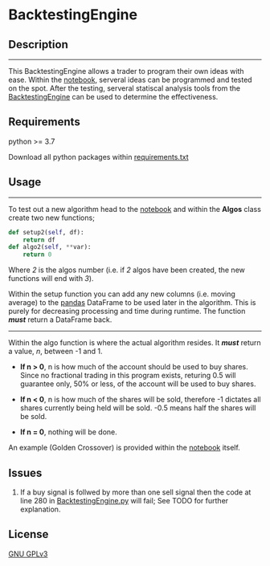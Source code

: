 # BacktestingEngine
## Description
___
This BacktestingEngine allows a trader to program their own ideas with ease. Within the [notebook](BacktestingAlgos.ipynb), serveral ideas can be programmed and tested on the spot. After the testing, serveral statiscal analysis tools from the [BacktestingEngine](BacktestingEngine.py) can be used to determine the effectiveness.
## Requirements
python >= 3.7

Download all python packages within [requirements.txt](requirements.txt)
## Usage
___
To test out a new algorithm head to the [notebook](BacktestingAlgos.ipynb) and within the **Algos** class create two new functions;
```python
def setup2(self, df):
    return df
def algo2(self, **var):
    return 0
```
Where _2_ is the algos number (i.e. if _2_ algos have been created, the new functions will end with _3_).

Within the setup function you can add any new columns (i.e. moving average) to the [pandas](https://github.com/pandas-dev/pandas) DataFrame to be used later in the algorithm. This is purely for decreasing processing and time during runtime. The function ***must*** return a DataFrame back.
___
Within the algo function is where the actual algorithm resides. It ***must*** return a value, _n_, between -1 and 1.

* **If n > 0**, n is how much of the account should be used to buy shares. Since no fractional trading in this program exists, returing 0.5 will guarantee only, 50% or less, of the account will be used to buy shares. 

* **If n < 0**, n is how much of the shares will be sold, therefore -1 dictates all shares currently being held will be sold. -0.5 means half the shares will be sold.

* **If n = 0**, nothing will be done.

An example (Golden Crossover) is provided within the [notebook](BacktestingAlgos.ipynb) itself.

## Issues
1. If a buy signal is follwed by more than one sell signal then the code at line 280 in [BacktestingEngine.py](BacktestingEngine.py) will fail; See TODO for further explanation.
## License
[GNU GPLv3](https://choosealicense.com/licenses/gpl-3.0/)
